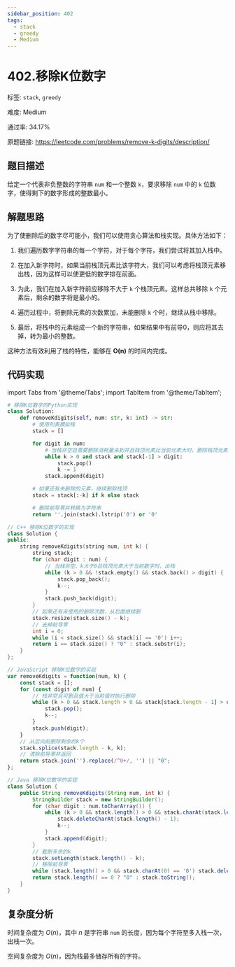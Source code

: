 ```yaml
---
sidebar_position: 402
tags:
  - stack
  - greedy
  - Medium
---
```


# 402.移除K位数字

标签: `stack`, `greedy`

难度: Medium

通过率: 34.17%

原题链接: https://leetcode.com/problems/remove-k-digits/description/

## 题目描述
给定一个代表非负整数的字符串 `num` 和一个整数 `k`，要求移除 `num` 中的 `k` 位数字，使得剩下的数字形成的整数最小。

## 解题思路
为了使删除后的数字尽可能小，我们可以使用贪心算法和栈实现。具体方法如下：

1. 我们遍历数字字符串的每一个字符，对于每个字符，我们尝试将其加入栈中。

2. 在加入新字符时，如果当前栈顶元素比该字符大，我们可以考虑将栈顶元素移出栈，因为这样可以使更低的数字排在前面。

3. 为此，我们在加入新字符前应移除不大于 `k` 个栈顶元素。这样总共移除 `k` 个元素后，剩余的数字将是最小的。

4. 遍历过程中，将删除元素的次数累加，未能删除 `k` 个时，继续从栈中移除。

5. 最后，将栈中的元素组成一个新的字符串，如果结果中有前导0，则应将其去掉，转为最小的整数。

这种方法有效利用了栈的特性，能够在 **O(n)** 的时间内完成。

## 代码实现
import Tabs from '@theme/Tabs';
import TabItem from '@theme/TabItem';

<Tabs>
<TabItem value="python" label="Python">

```python
# 移除K位数字的Python实现
class Solution:
    def removeKdigits(self, num: str, k: int) -> str:
        # 使用列表模拟栈
        stack = []

        for digit in num:
            # 当栈非空且需要删除消耗量未到并且栈顶元素比当前元素大时，删除栈顶元素
            while k > 0 and stack and stack[-1] > digit:
                stack.pop()
                k -= 1
            stack.append(digit)

        # 如果还有未删除的元素，继续删除栈顶
        stack = stack[:-k] if k else stack

        # 删除前导零并转换为字符串
        return ''.join(stack).lstrip('0') or '0'
```

</TabItem>
<TabItem value="cpp" label="C++">

```cpp
// C++ 移除K位数字的实现
class Solution {
public:
    string removeKdigits(string num, int k) {
        string stack;
        for (char digit : num) {
            // 当栈非空、k大于0且栈顶元素大于当前数字时，出栈
            while (k > 0 && !stack.empty() && stack.back() > digit) {
                stack.pop_back();
                k--;
            }
            stack.push_back(digit);
        }
        // 如果还有未使用的删除次数，从后面继续删
        stack.resize(stack.size() - k);
        // 去掉前导零
        int i = 0;
        while (i < stack.size() && stack[i] == '0') i++;
        return i == stack.size() ? "0" : stack.substr(i);
    }
};
```

</TabItem>
<TabItem value="javascript" label="JavaScript">

```javascript
// JavaScript 移除K位数字的实现
var removeKdigits = function(num, k) {
    const stack = [];
    for (const digit of num) {
        // 栈非空且可删且值大于当前值时执行删除
        while (k > 0 && stack.length > 0 && stack[stack.length - 1] > digit) {
            stack.pop();
            k--;
        }
        stack.push(digit);
    }
    // 从后向前删除剩余的k个
    stack.splice(stack.length - k, k);
    // 清除前导零并返回
    return stack.join('').replace(/^0+/, '') || "0";
};
```

</TabItem>
<TabItem value="java" label="Java">

```java
// Java 移除K位数字的实现
class Solution {
    public String removeKdigits(String num, int k) {
        StringBuilder stack = new StringBuilder();
        for (char digit : num.toCharArray()) {
            while (k > 0 && stack.length() > 0 && stack.charAt(stack.length() - 1) > digit) {
                stack.deleteCharAt(stack.length() - 1);
                k--;
            }
            stack.append(digit);
        }
        // 截断多余的k
        stack.setLength(stack.length() - k);
        // 移除前导零
        while (stack.length() > 0 && stack.charAt(0) == '0') stack.deleteCharAt(0);
        return stack.length() == 0 ? "0" : stack.toString();
    }
}
```

</TabItem>
</Tabs>

## 复杂度分析
时间复杂度为 $O(n)$，其中 $n$ 是字符串 `num` 的长度，因为每个字符至多入栈一次，出栈一次。  
  
空间复杂度为 $O(n)$，因为栈最多储存所有的字符。
